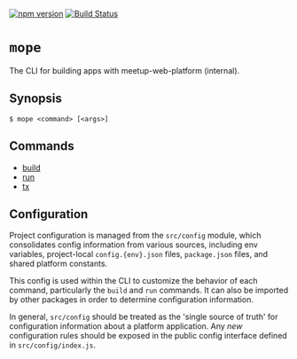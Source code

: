 [![npm version](https://badge.fury.io/js/mwp-cli.svg)](https://badge.fury.io/js/mwp-cli)
[![Build Status](https://travis-ci.org/meetup/mwp-cli.svg?branch=master)](https://travis-ci.org/meetup/mwp-cli)

# `mope`

The CLI for building apps with meetup-web-platform (internal).

## Synopsis

```
$ mope <command> [<args>]
```

## Commands

- [build](docs/build.md)
- [run](docs/run.md)
- [tx](docs/tx.md)

## Configuration

Project configuration is managed from the `src/config` module, which
consolidates config information from various sources, including env
variables, project-local `config.{env}.json` files, `package.json` files, and
shared platform constants.

This config is used within the CLI to customize the behavior of each command,
particularly the `build` and `run` commands. It can also be imported by other
packages in order to determine configuration information.

In general, `src/config` should be treated as the 'single source of truth' for
configuration information about a platform application. Any _new_ configuration
rules should be exposed in the public config interface defined in
`src/config/index.js`.

